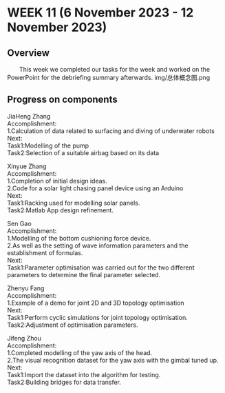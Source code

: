 # WEEK 11 (6 November 2023 - 12 November 2023)

## Overview
&emsp;&emsp;This week we completed our tasks for the week and worked on the PowerPoint for the debriefing summary afterwards.
img/总体概念图.png
## Progress on components
JiaHeng Zhang
<br>
Accomplishment:
<br>
1.Calculation of data related to surfacing and diving of underwater robots
<br>
Next:
<br>
Task1:Modelling of the pump
<br>
Task2:Selection of a suitable airbag based on its data
<br>

Xinyue Zhang
<br>
Accomplishment:
<br>
1.Completion of initial design ideas.
<br>
2.Code for a solar light chasing panel device using an Arduino
<br>
Next:
<br>
Task1:Racking used for modelling solar panels.
<br>
Task2:Matlab App design refinement.
<br>

Sen Gao
<br>
Accomplishment:
<br>
1.Modelling of the bottom cushioning force device.
<br>
2.As well as the setting of wave information parameters and the establishment of formulas.
<br>
Next:
<br>
Task1:Parameter optimisation was carried out for the two different parameters to determine the final parameter selected.
<br>

Zhenyu Fang
<br>
Accomplishment:
<br>
1.Example of a demo for joint 2D and 3D topology optimisation
<br>
Next:
<br>
Task1:Perform cyclic simulations for joint topology optimisation.
<br>
Task2:Adjustment of optimisation parameters.

Jifeng Zhou
<br>
Accomplishment:
<br>
1.Completed modelling of the yaw axis of the head.
<br>
2.The visual recognition dataset for the yaw axis with the gimbal tuned up.
<br>
Next:
<br>
Task1:Import the dataset into the algorithm for testing.
<br>
Task2:Building bridges for data transfer.
<br>






